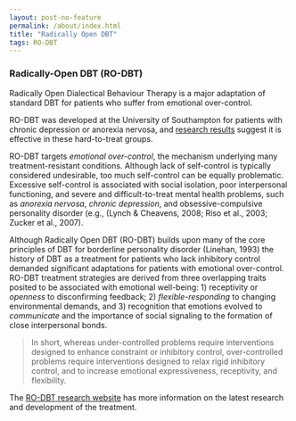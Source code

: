 ```yaml
---
layout: post-no-feature
permalink: /about/index.html
title: "Radically Open DBT"
tags: RO-DBT
---
```



### Radically-Open DBT (RO-DBT)

Radically Open Dialectical Behaviour Therapy is a major adaptation of standard DBT for patients who suffer from emotional over-control.

RO-DBT was developed at the University of Southampton for patients with chronic depression or anorexia nervosa, and [research results](http://www.radical-openness.com/research.html) suggest it is effective in these hard-to-treat groups.

RO-DBT targets *emotional over-control*, the mechanism underlying many treatment-resistant conditions. Although lack of self-control is typically considered undesirable, too much self-control can be equally problematic. Excessive self-control is associated with social isolation, poor interpersonal functioning, and severe and difficult-to-treat mental health problems, such as *anorexia nervosa*, *chronic depression*, and obsessive-compulsive personality disorder (e.g., (Lynch & Cheavens, 2008; Riso et al., 2003; Zucker et al., 2007).

Although Radically Open DBT (RO-DBT) builds upon many of the core principles of DBT for borderline personality disorder (Linehan, 1993) the history of DBT as a treatment for patients who lack inhibitory control demanded significant adaptations for patients with emotional over-control.  RO-DBT treatment strategies  are derived from three overlapping traits posited to be associated with emotional well-being: 1) receptivity or *openness* to disconfirming feedback; 2) *flexible-responding* to changing environmental demands, and 3) recognition that emotions evolved to *communicate* and the importance of social signaling to the formation of close interpersonal bonds.

> In short, whereas under-controlled problems require interventions designed to enhance constraint or inhibitory control, over-controlled problems require interventions designed to relax rigid inhibitory control, and to increase emotional expressiveness, receptivity, and flexibility.


The [RO-DBT research website](http://www.radical-openness.com) has more information on the latest research and development of the treatment.


